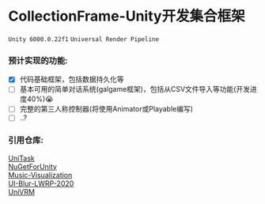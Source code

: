 # CollectionFrame-Unity开发集合框架  
`Unity 6000.0.22f1`  `Universal Render Pipeline`  

### 预计实现的功能:  
  - [x] 代码基础框架，包括数据持久化等
  - [ ] 基本可用的简单对话系统(galgame框架)，包括从CSV文件导入等功能(开发进度40%)😭
  - [ ] 完整的第三人称控制器(将使用Animator或Playable编写)
  - [ ] ..?

### 引用仓库:  
[UniTask](https://github.com/Cysharp/UniTask "Unitask")  
[NuGetForUnity](https://github.com/GlitchEnzo/NuGetForUnity "NuGetForUnity")  
[Music-Visualization](https://github.com/FSF0912/Music-Visualization "Music-Visualization")  
[UI-Blur-LWRP-2020](https://github.com/zephyo/UI-Blur-LWRP-2020)  
[UniVRM](https://github.com/vrm-c/UniVRM)

